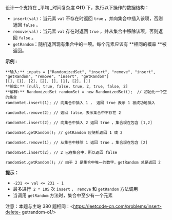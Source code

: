 设计一个支持在 _平均  _时间复杂度 **O(1)**  下，执行以下操作的数据结构：

  * `insert(val)`：当元素 `val` 不存在时返回 `true` ，并向集合中插入该项，否则返回 `false` 。
  * `remove(val)`：当元素 `val` 存在时返回 `true` ，并从集合中移除该项，否则返回 `false` 。
  * `getRandom`：随机返回现有集合中的一项。每个元素应该有  **相同的概率  **被返回。



**示例 :**

    
    
    **输入:** inputs = ["RandomizedSet", "insert", "remove", "insert", "getRandom", "remove", "insert", "getRandom"]
    [[], [1], [2], [2], [], [1], [2], []]
    **输出:** [null, true, false, true, 2, true, false, 2]
    **解释:** RandomizedSet randomSet = new RandomizedSet();  // 初始化一个空的集合
    randomSet.insert(1); // 向集合中插入 1 ， 返回 true 表示 1 被成功地插入
    
    randomSet.remove(2); // 返回 false，表示集合中不存在 2 
    
    randomSet.insert(2); // 向集合中插入 2 返回 true ，集合现在包含 [1,2] 
    
    randomSet.getRandom(); // getRandom 应随机返回 1 或 2 
      
    randomSet.remove(1); // 从集合中移除 1 返回 true 。集合现在包含 [2] 
    
    randomSet.insert(2); // 2 已在集合中，所以返回 false 
    
    randomSet.getRandom(); // 由于 2 是集合中唯一的数字，getRandom 总是返回 2 
    



**提示：**

  * `-231 <= val <= 231 - 1`
  * 最多进行` 2 * 105` 次 `insert` ， `remove` 和 `getRandom` 方法调用
  * 当调用 `getRandom` 方法时，集合中至少有一个元素



注意：本题与主站 380 题相同：<https://leetcode-cn.com/problems/insert-delete-
getrandom-o1/>

